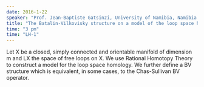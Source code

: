 ```yaml
---
date: 2016-1-22
speaker: "Prof. Jean-Baptiste Gatsinzi, University of Namibia, Namibia."
title: "The Batalin-Vilkovisky structure on a model of the loop space homology."
time: "3 pm" 
time: "LH-1"
---
```

Let X be a closed, simply connected and orientable manifold of dimension m and LX the space of free loops on X. We use Rational Homotopy Theory to construct a model for the loop space homology. We further define a BV structure which is equivalent, in some cases, to the Chas-Sullivan BV operator.

